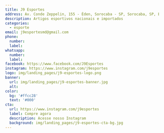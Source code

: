 ```yaml
---
title: J9 Esportes
address: Av. Conde Zeppelin, 155 - Éden, Sorocaba - SP, Sorocaba, SP, Brazil, 18103-008
description: Artigos esportivos nacionais e importados
categories:
  - esporte
email: j9esportesmd@gmail.com
phone:
  number:
  label:
whatsapp:
  number:
  label:
facebook: https://www.facebook.com/J9Esportes
instagram: https://www.instagram.com/j9esportes
logo: img/landing_pages/j9-esportes-logo.png
banner:
  url: img/landing_pages/j9-esportes-banner.jpg
  alt:
color:
  bg: '#ffcc28'
  text: '#000'
cta:
  url: https://www.instagram.com/j9esportes
  label: Compre agora
  description: Acesse nosso Instagram
  background: img/landing_pages/j9-esportes-cta-bg.jpg
---
```

